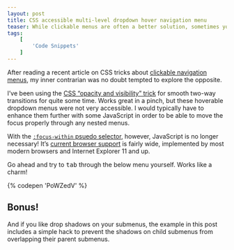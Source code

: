 ```yaml
---
layout: post
title: CSS accessible multi-level dropdown hover navigation menu
teaser: While clickable menus are often a better solution, sometimes you will need to use the hover style instead. Thanks to the new :focus-within psuedo selector, this is easier than ever.
tags:
    [
        'Code Snippets'
    ]
---
```


After reading a recent article on CSS tricks about [clickable navigation menus](https://css-tricks.com/in-praise-of-the-unambiguous-click-menu/), my inner contrarian was no doubt tempted to explore the opposite.

I’ve been using the [CSS “opacity and visibility” trick](https://fvsch.com/articles/transition-fade/test5.html) for smooth two-way transitions for quite some time. Works great in a pinch, but these hoverable dropdown menus were not very accessible. I would typically have to enhance them further with some JavaScript in order to be able to move the focus properly through any nested menus.

With the [`:focus-within` psuedo selector](https://drafts.csswg.org/selectors-4/#the-focus-within-pseudo), however, JavaScript is no longer necessary! It’s [current browser support](https://caniuse.com/css-focus-within) is fairly wide, implemented by most modern browsers and Internet Explorer 11 and up.

Go ahead and try to <kbd>tab</kbd> through the below menu yourself. Works like a charm!

{% codepen 'PoWZedV' %}

## Bonus!

And if you like drop shadows on your submenus, the example in this post includes a simple hack to prevent the shadows on child submenus from overlapping their parent submenus.
